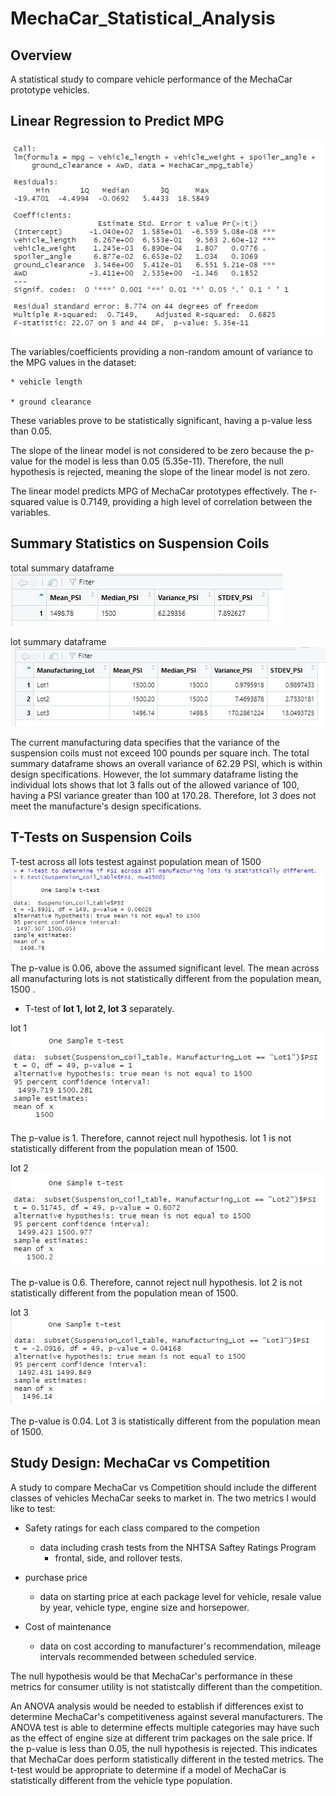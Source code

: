 # MechaCar_Statistical_Analysis

## Overview
 A statistical study to compare vehicle performance of the MechaCar prototype vehicles.

## Linear Regression to Predict MPG

![image](https://github.com/courtneysims/MechaCar_Statistical_Analysis/blob/abe8a13f36c9ff1252713990be33be871c86edd1/Resources/linear_regression.PNG)


The variables/coefficients providing a non-random amount of variance to the MPG values in the dataset:

    * vehicle length

    * ground clearance 


These variables prove to be statistically significant, having a p-value less than 0.05.

The slope of the linear model is not considered to be zero because the p-value for the model is less than 0.05 (5.35e-11). Therefore, the null hypothesis is rejected, meaning the slope of the linear model is not zero. 

The linear model predicts MPG of MechaCar prototypes effectively. The r-squared value is 0.7149, providing a high level of correlation between the variables.
    


## Summary Statistics on Suspension Coils

total summary dataframe
![image](https://github.com/courtneysims/MechaCar_Statistical_Analysis/blob/abe8a13f36c9ff1252713990be33be871c86edd1/Resources/total_summary.PNG)

lot summary dataframe
![image](https://github.com/courtneysims/MechaCar_Statistical_Analysis/blob/abe8a13f36c9ff1252713990be33be871c86edd1/Resources/lot_summary.PNG)

 The current manufacturing data specifies that the variance of the suspension coils must not exceed 100 pounds per square inch. The total summary dataframe shows an overall variance of 62.29 PSI, which is within design specifications. However, the lot summary dataframe listing the individual lots shows that lot 3 falls out of the allowed variance of 100, having a PSI variance greater than 100 at 170.28. Therefore, lot 3 does not meet the manufacture's design specifications.


## T-Tests on Suspension Coils


T-test across all lots testest against population mean of 1500 
![image](https://github.com/courtneysims/MechaCar_Statistical_Analysis/blob/226302360c31ea4d99406cd6a1a1f9cf509921d5/Resources/t_test_all_lots.PNG)

The p-value is 0.06, above the assumed significant level. The mean across all manufacturing lots is not statistically different from the population mean, 1500 . 

* T-test of **lot 1, lot 2, lot 3** separately. 

lot 1 ![image](https://github.com/courtneysims/MechaCar_Statistical_Analysis/blob/8963c87aa7321c008ed8c15bae935ba544e9666a/Resources/t_test_Lot1.PNG)

The p-value is 1. Therefore, cannot reject null hypothesis. lot 1 is not statistically different from the population mean of 1500.

lot 2 ![image](https://github.com/courtneysims/MechaCar_Statistical_Analysis/blob/8963c87aa7321c008ed8c15bae935ba544e9666a/Resources/t_test_Lot2.PNG)

The p-value is 0.6. Therefore, cannot reject null hypothesis. lot 2 is not statistically different from the population mean of 1500.

lot 3 ![image](https://github.com/courtneysims/MechaCar_Statistical_Analysis/blob/8963c87aa7321c008ed8c15bae935ba544e9666a/Resources/t_test_Lot3.PNG)

The p-value is 0.04. Lot 3 is statistically different from the population mean of 1500. 


## Study Design: MechaCar vs Competition

A study to compare MechaCar vs Competition should include the different classes of vehicles MechaCar seeks to market in. The two metrics I would like to test:

 * Safety ratings for each class compared to the competion  
    * data including crash tests from the NHTSA Saftey Ratings Program 
        * frontal, side, and rollover tests.

 * purchase price 
    * data on starting price at each package level for vehicle, resale value by year, vehicle type, engine size and horsepower.

 * Cost of maintenance 
    * data on cost according to manufacturer's recommendation, mileage intervals recommended between scheduled service.

The null hypothesis would be that MechaCar's performance in these metrics for consumer utility is not statistcally different than the competition.



An ANOVA analysis would be needed to establish if differences exist to determine MechaCar's competitiveness against several manufacturers. The ANOVA test is able to determine effects multiple categories may have such as the effect of engine size at different trim packages on the sale price. If the p-value is less than 0.05, the null hypothesis is rejected. This indicates that MechaCar does perform statistically different in the tested metrics. The t-test would be appropriate to determine if a model of MechaCar is statistically different from the vehicle type population. 
